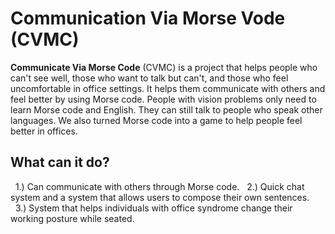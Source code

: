 # Communication Via Morse Vode (CVMC)

<b>Communicate Via Morse Code</b> (CVMC) is a project that helps people who can't see well, those who want to talk but can't, and those who feel uncomfortable in office settings. It helps them communicate with others and feel better by using Morse code. People with vision problems only need to learn Morse code and English. They can still talk to people who speak other languages. We also turned Morse code into a game to help people feel better in offices.

## What can it do?
&nbsp;&nbsp;1.) Can communicate with others through Morse code.
&nbsp;&nbsp;2.) Quick chat system and a system that allows users to compose their own sentences.
&nbsp;&nbsp;3.) System that helps individuals with office syndrome change their working posture while seated.




